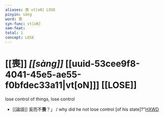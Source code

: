 ```yaml
---
aliases: 喪 vt[oN] LOSE
pinyin: sàng
word: 喪
syn-func: vt[oN]
sem-feat: 
total: 1
concept: LOSE 
---
```

# [[喪]] *[[sàng]]*  [[uuid-53cee9f8-4041-45e5-ae55-f0bfdec33a11|vt[oN]]] [[LOSE]]
lose control of things, lose control
 - [[論語]] 奚而不**喪**？」 / why did he not lose control [of his state]?"[HXWD](https://hxwd.org/textview.html?location=KR1h0004_tls_014-25a.5)